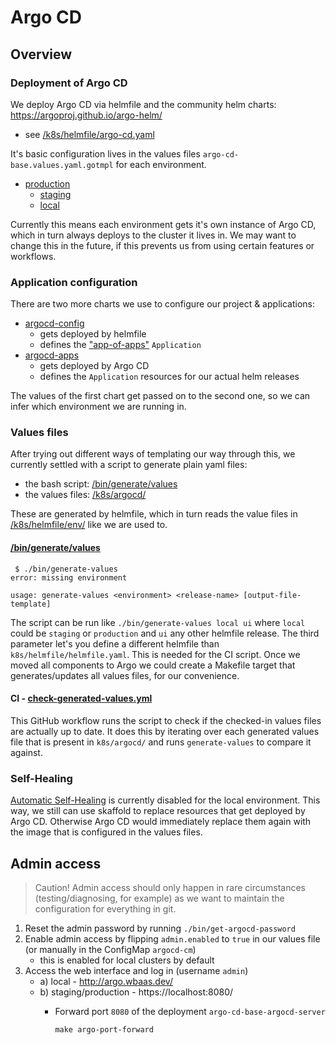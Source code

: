 # Argo CD
## Overview
### Deployment of Argo CD
We deploy Argo CD via helmfile and the community helm charts: https://argoproj.github.io/argo-helm/
- see [/k8s/helmfile/argo-cd.yaml](../../k8s/helmfile/argo-cd.yaml)

It's basic configuration lives in the values files `argo-cd-base.values.yaml.gotmpl` for each environment.
 - [production](../../k8s/helmfile/env/production/argo-cd-base.values.yaml.gotmpl)
     - [staging](../../k8s/helmfile/env/staging/argo-cd-base.values.yaml.gotmpl)
    - [local](../../k8s/helmfile/env/local/argo-cd-base.values.yaml.gotmpl)

Currently this means each environment gets it's own instance of Argo CD, which in turn always deploys to the cluster it lives in. We may want to change this in the future, if this prevents us from using certain features or workflows.

### Application configuration
There are two more charts we use to configure our project & applications:
- [argocd-config](../../charts/argocd-config/)
  - gets deployed by helmfile
  - defines the ["app-of-apps"](https://argo-cd.readthedocs.io/en/stable/operator-manual/cluster-bootstrapping/) `Application` 
- [argocd-apps](../../charts/argocd-apps/)
  - gets deployed by Argo CD
  - defines the `Application` resources for our actual helm releases

The values of the first chart get passed on to the second one, so we can infer which environment we are running in.

### Values files
After trying out different ways of templating our way through this, we currently settled with a script to generate plain yaml files:
- the bash script: [/bin/generate/values](../../bin/generate-values)
- the values files: [/k8s/argocd/](../../k8s/argocd/)

These are generated by helmfile, which in turn reads the value files in [/k8s/helmfile/env/](../../k8s/helmfile/env/) like we are used to.

#### [/bin/generate/values](../../bin/generate-values)
```
 $ ./bin/generate-values 
error: missing environment

usage: generate-values <environment> <release-name> [output-file-template]
```
The script can be run like `./bin/generate-values local ui` where `local` could be `staging` or `production` and `ui` any other helmfile release. The third parameter let's you define a different helmfile than `k8s/helmfile/helmfile.yaml`. This is needed for the CI script. Once we moved all components to Argo we could create a Makefile target that generates/updates all values files, for our convenience.

#### CI - [check-generated-values.yml](../../.github/workflows/check-generated-values.yml)
This GitHub workflow runs the script to check if the checked-in values files are actually up to date. It does this by iterating over each generated values file that is present in `k8s/argocd/` and runs `generate-values` to compare it against.

### Self-Healing
[Automatic Self-Healing](https://argo-cd.readthedocs.io/en/stable/user-guide/auto_sync/#automatic-self-healing) is currently disabled for the local environment. This way, we still can use skaffold to replace resources that get deployed by Argo CD. Otherwise Argo CD would immediately replace them again with the image that is configured in the values files.

## Admin access
> Caution! Admin access should only happen in rare circumstances (testing/diagnosing, for example)
> as we want to maintain the configuration for everything in git.

1. Reset the admin password by running `./bin/get-argocd-password`
1. Enable admin access by flipping `admin.enabled` to `true` in our values file (or manually in the ConfigMap `argocd-cm`)
    - this is enabled for local clusters by default
2. Access the web interface and log in (username `admin`)
    - a) local - http://argo.wbaas.dev/
    - b) staging/production - https://localhost:8080/
      - Forward port `8080` of the deployment `argo-cd-base-argocd-server`

        ```
        make argo-port-forward
        ```